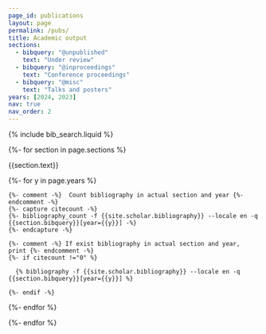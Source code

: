 ```yaml
---
page_id: publications
layout: page
permalink: /pubs/
title: Academic output
sections:
  - bibquery: "@unpublished"
    text: "Under review"
  - bibquery: "@inproceedings"
    text: "Conference proceedings"
  - bibquery: "@misc"
    text: "Talks and posters"
years: [2024, 2023]
nav: true
nav_order: 2
---
```


<!-- _pages/publications.md -->

<!-- Bibsearch Feature -->

{% include bib_search.liquid %}

<div class="publications">

{%- for section in page.sections %}
  <a id="{{section.text}}"></a>
  <p class="bibtitle">{{section.text}}</p>
  {%- for y in page.years %}

    {%- comment -%}  Count bibliography in actual section and year {%- endcomment -%}
    {%- capture citecount -%}
    {%- bibliography_count -f {{site.scholar.bibliography}} --locale en -q {{section.bibquery}}[year={{y}}] -%}
    {%- endcapture -%}

    {%- comment -%} If exist bibliography in actual section and year, print {%- endcomment -%}
    {%- if citecount !="0" %}

      {% bibliography -f {{site.scholar.bibliography}} --locale en -q {{section.bibquery}}[year={{y}}] %}

    {%- endif -%}

  {%- endfor %}

{%- endfor %}

</div>
